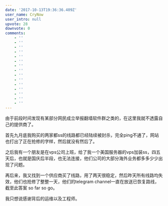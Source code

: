 ```yaml
---
date: '2017-10-13T19:36:36.409Z'
user_name: CryNow
user_intro: null
upvote: 28
downvote: 0
comments:
    - ''
    - ''
    - ''
    - ''
    - ''
    - ''
    - ''
    - ''
    - ''
    - ''
    - ''
    - ''
    - ''
    - ''
    - ''
---
```


由于前段时间发现有某部分网民成立举报翻墙软件群之类的，在这里我就不透露自己的提供商了。

  

首先九月底我购买的两家都ss的线路都已经陆续被封杀，完全ping不通了，网站也打出了正在抢修的字样，然后就没有然后了。

之后我有一个朋友是在vps公司上班，给了我一个美国服务器的vps加装ss，四五天后，也就是国庆后半段，也无法连接，他们公司的大部分海外业务都多多少少出现了问题。

再后来，我又找到一个供应商买了线路，用了两天很稳定，然后昨天所有线路均失效，他们也抢修了整整一天，他们的telegram channel一直在放送已恢复路线，截至此答案 so far so go。

我只想说感谢背后的运维以及工程师。
